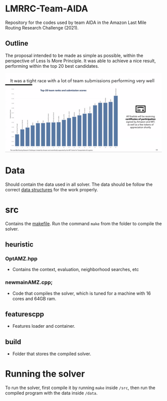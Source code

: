 # LMRRC-Team-AIDA

Repository for the codes used by team AIDA in the Amazon Last Mile Routing Research Challenge (2021).

## Outline

The proposal intended to be made as simple as possible, within the perspective of Less Is More Principle.
It was able to achieve a nice result, performing within the top 20 best candidates.

![top-20](./docs/top-20-aida.png)

# Data

Should contain the data used in all solver. The data should be follow the correct [data structures](/data_structures.md) for the work properly.

# src
Contains the [makefile](/src/makefile). Run the command `make` from the folder to compile the solver.

## heuristic

### OptAMZ.hpp
- Contains the context, evaluation, neighborhood searches, etc

### newmainAMZ.cpp;
- Code that compiles the solver, which is tuned for a machine with 16 cores and 64GB ram.

## featurescpp
- Features loader and container.

## build
- Folder that stores the compiled solver.

# Running the solver
To run the solver, first compile it by running `make` inside `/src`, then run the compiled program with the data inside `/data`.